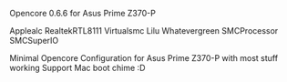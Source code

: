 Opencore 0.6.6 for Asus Prime Z370-P


Applealc
RealtekRTL8111
Virtualsmc
Lilu
Whatevergreen
SMCProcessor
SMCSuperIO

Minimal Opencore Configuration for Asus Prime Z370-P with most stuff working
Support Mac boot chime :D
